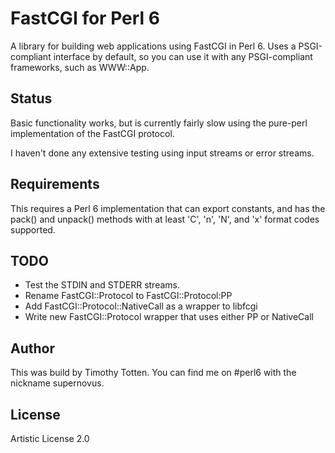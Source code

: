 # FastCGI for Perl 6 #

A library for building web applications using FastCGI in Perl 6.
Uses a PSGI-compliant interface by default, so you can use it with
any PSGI-compliant frameworks, such as WWW::App.

## Status

Basic functionality works, but is currently fairly slow using the pure-perl
implementation of the FastCGI protocol.

I haven't done any extensive testing using input streams or error streams.

## Requirements

This requires a Perl 6 implementation that can export constants, and has
the pack() and unpack() methods with at least 'C', 'n', 'N', and 'x' format
codes supported.

## TODO

 * Test the STDIN and STDERR streams.
 * Rename FastCGI::Protocol to FastCGI::Protocol:PP
 * Add FastCGI::Protocol::NativeCall as a wrapper to libfcgi
 * Write new FastCGI::Protocol wrapper that uses either PP or NativeCall

## Author

This was build by Timothy Totten. You can find me on #perl6 with the nickname supernovus.

## License

Artistic License 2.0

